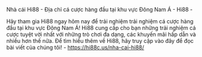 Nhà cái Hi88 - Địa chỉ cá cược hàng đầu tại khu vực Đông Nam Á - Hi88 - 

Hãy tham gia Hi88 ngay hôm nay để trải nghiệm trải nghiệm cá cược hàng đầu tại khu vực Đông Nam Á! Hi88 cung cấp cho bạn những trải nghiệm cá cược tuyệt vời nhất với những trò chơi đa dạng, các khuyến mãi hấp dẫn và nhiều hơn thế nữa. Để tìm hiểu thêm về Hi88, hãy truy cập vào đây để đọc bài viết của chúng tôi! - https://hi88c.us/nha-cai-hi88/
